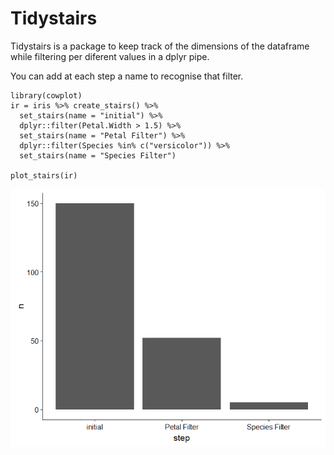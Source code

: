 # Tidystairs

Tidystairs is a package to keep track of the dimensions of the dataframe while
filtering per diferent values in a dplyr pipe. 

You can add at each step a name to recognise that filter.

```
library(cowplot)
ir = iris %>% create_stairs() %>%
  set_stairs(name = "initial") %>%
  dplyr::filter(Petal.Width > 1.5) %>%
  set_stairs(name = "Petal Filter") %>% 
  dplyr::filter(Species %in% c("versicolor")) %>% 
  set_stairs(name = "Species Filter")

plot_stairs(ir)
```

![example_plot](Rplot.png)